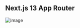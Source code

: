 ## Next.js 13 App Router

![image](https://github.com/Topdev42836/nextJs-app/tree/main/app/codesandbox.io_.png)
